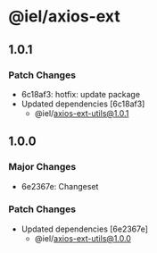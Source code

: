 # @iel/axios-ext

## 1.0.1

### Patch Changes

- 6c18af3: hotfix: update package
- Updated dependencies [6c18af3]
  - @iel/axios-ext-utils@1.0.1

## 1.0.0

### Major Changes

- 6e2367e: Changeset

### Patch Changes

- Updated dependencies [6e2367e]
  - @iel/axios-ext-utils@1.0.0
